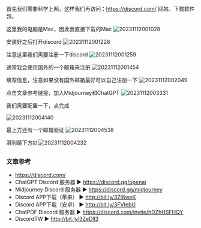 
首先我们需要科学上网，这样我们再访问：https://discord.com/ 网站。下载软件包。

这里我的电脑是Mac，因此我直接下载的Mac
![20231112001028](https://barry-boy-1311671045.cos.ap-beijing.myqcloud.com/blog/20231112001028.png)

安装好之后打开discord
![20231112001228](https://barry-boy-1311671045.cos.ap-beijing.myqcloud.com/blog/20231112001228.png)

注意这里我们需要注册一下discord
![20231112001259](https://barry-boy-1311671045.cos.ap-beijing.myqcloud.com/blog/20231112001259.png)

通常我会使用国外的一个邮箱来注册
![20231112001454](https://barry-boy-1311671045.cos.ap-beijing.myqcloud.com/blog/20231112001454.png)

填写信息，注意如果没有国外邮箱最好可以自己注册一下
![20231112002049](https://barry-boy-1311671045.cos.ap-beijing.myqcloud.com/blog/20231112002049.png)


点击文章参考链接，加入Midjourney和ChatGPT
![20231112003331](https://barry-boy-1311671045.cos.ap-beijing.myqcloud.com/blog/20231112003331.png)

我们需要配置一下，点完成

![20231112004140](https://barry-boy-1311671045.cos.ap-beijing.myqcloud.com/blog/20231112004140.png)

最上方还有一个邮箱验证
![20231112004538](https://barry-boy-1311671045.cos.ap-beijing.myqcloud.com/blog/20231112004538.png)


滑到最下方☑️
![20231112004232](https://barry-boy-1311671045.cos.ap-beijing.myqcloud.com/blog/20231112004232.png)


























### **文章参考**

- https://discord.com/
- ChatGPT Discord 服务器 ▶ https://discord.gg/openai
- Midjourney Discord 服务器  ▶ https://discord.gg/midjourney
- Discord APP下载（苹果） ▶ http://bit.ly/3Zl8weK
- Discord APP下载（安卓） ▶ http://bit.ly/3FVIebU
- ChatPDF Discord 服务器 ▶ https://discord.com/invite/hDZhHSFHQY
- DiscordTW  ▶ http://bit.ly/3ZeDll3